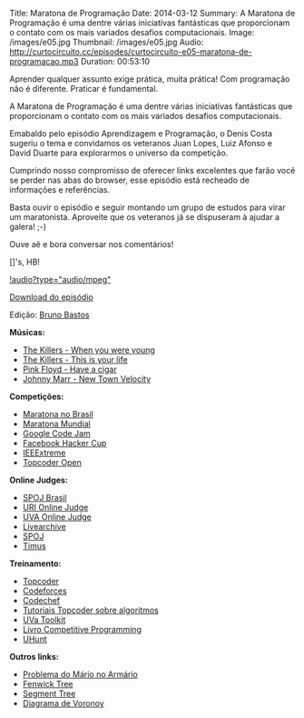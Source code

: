 Title: Maratona de Programação
Date: 2014-03-12
Summary: A Maratona de Programação é uma dentre várias iniciativas fantásticas que proporcionam o contato com os mais variados desafios computacionais.
Image: /images/e05.jpg
Thumbnail: /images/e05.jpg
Audio: http://curtocircuito.cc/episodes/curtocircuito-e05-maratona-de-programacao.mp3
Duration: 00:53:10

Aprender qualquer assunto exige prática, muita prática! Com programação não é diferente. Praticar é fundamental.

A Maratona de Programação é uma dentre várias iniciativas fantásticas que proporcionam o contato com os mais variados desafios computacionais.

Emabaldo pelo episódio Aprendizagem e Programação, o Denis Costa sugeriu o tema e convidamos os veteranos Juan Lopes, Luiz Afonso e David Duarte para explorarmos o universo da competição.

Cumprindo nosso compromisso de oferecer links excelentes que farão você se perder nas abas do browser, esse episódio está recheado de informações e referências.

Basta ouvir o episódio e seguir montando um grupo de estudos para virar um maratonista. Aproveite que os veteranos já se dispuseram à ajudar a galera! ;-)

Ouve aê e bora conversar nos comentários!

[]'s, HB!

[!audio?type="audio/mpeg"](http://curtocircuito.cc/episodes/curtocircuito-e05-maratona-de-programacao.mp3)

[Download do episódio](http://curtocircuito.cc/episodes/curtocircuito-e05-maratona-de-programacao.mp3)

Edição: [Bruno Bastos](http://brucebastos.com/)

**Músicas:**
- [The Killers - When you were young](http://youtu.be/ff0oWESdmH0?t=1m27s)
- [The Killers - This is your life](http://www.youtube.com/watch?v=qqowA6mLRWw)
- [Pink Floyd - Have a cigar](http://www.youtube.com/watch?v=JgfLh_7i8bo)
- [Johnny Marr - New Town Velocity](http://www.youtube.com/watch?v=SXEc9WZ1bkY)

**Competições:**
- [Maratona no Brasil](http://maratona.ime.usp.br/ "Regras, histórico de competições.")
- [Maratona Mundial](http://icpc.baylor.edu/ "É lá que competem os vencedores da maratona brasileira.")
- [Google Code Jam](https://code.google.com/codejam/ "Sem restrições de idade.")
- [Facebook Hacker Cup](https://www.facebook.com/hackercup "Sem restrição de idade nem de linguagem, pode usar até planilha.")
- [IEEExtreme](http://www.ieee.org/membership_services/membership/students/competitions/xtreme/index.html "Precisa estar matriculado em graduação ou pós-graduação, 24 horas de competição.")
- [Topcoder Open](http://community.topcoder.com/tco13/)

**Online Judges:**
- [SPOJ Brasil](http://br.spoj.com/ "Clássico, com problemas das nacionais, regionais e OBI.")
- [URI Online Judge](http://www.urionlinejudge.com.br/judge/pt/users/login "Ótimo para iniciantes, problemas separados por tipo de nível de dificuldade.")
- [UVA Online Judge](http://uva.onlinejudge.org/ "O mais antigo, grande quantidade de problemas.")
- [Livearchive](https://icpcarchive.ecs.baylor.edu/ "Problemas de etapas nacionais e mundiais.")
- [SPOJ](http://www.spoj.com/ "Versão estrangeira do SPOJ Brasil. Contém muitos problemas.")
- [Timus](http://acm.timus.ru/ "Site russo com muitas questões difíceis")

**Treinamento:**
- [Topcoder](http://community.topcoder.com/tc "Competições quinzenais, muitos problemas, tutoriais das questões, tutoriais de algoritmos.")
- [Codeforces](http://codeforces.com/ "Competições semanais, muitos problemas, tutoriais das questões, mais amigável para iniciantes que o topcoder.")
- [Codechef](http://www.codechef.com/ "Competições mensais, muitos problemas, tutoriais das questões")
- [Tutoriais Topcoder sobre algoritmos](http://www.topcoder.com/tc?d1=tutorials&amp;d2=alg_index&amp;module=Static)
- [UVa Toolkit](http://uvatoolkit.com/problemssolve.php "Contém vários problemas do UVa categorizados, para ajudar no treinamento de algoritmos específicos.")
- [Livro Competitive Programming](https://sites.google.com/site/stevenhalim/ "Referência no assunto.")
- [UHunt](http://uhunt.felix-halim.net/ "Site acessório ao UVA, categoriza e recomenda problemas.")

**Outros links:**
- [Problema do Mário no Armário](http://maratona.ime.usp.br/hist/2007/primeira-fase/prova/maratona_v4.pdf "Veja a página 7, Problema D.")
- [Fenwick Tree](http://en.wikipedia.org/wiki/Fenwick_tree)
- [Segment Tree](http://en.wikipedia.org/wiki/Segment_tree)
- [Diagrama de Voronoy](http://pt.wikipedia.org/wiki/Diagrama_de_Voronoy)
